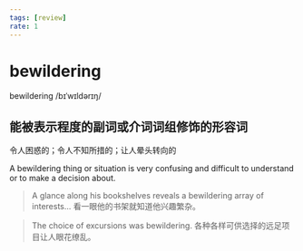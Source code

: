 ```yaml
---
tags: [review]
rate: 1
---
```


# bewildering
bewildering /bɪˈwɪldərɪŋ/ 

## 能被表示程度的副词或介词词组修饰的形容词

令人困惑的；令人不知所措的；让人晕头转向的

A bewildering thing or situation is very confusing and difficult to understand or to make a decision about.  

> A glance along his bookshelves reveals a bewildering array of interests...
> 看一眼他的书架就知道他兴趣繁杂。


> The choice of excursions was bewildering.
> 各种各样可供选择的远足项目让人眼花缭乱。


